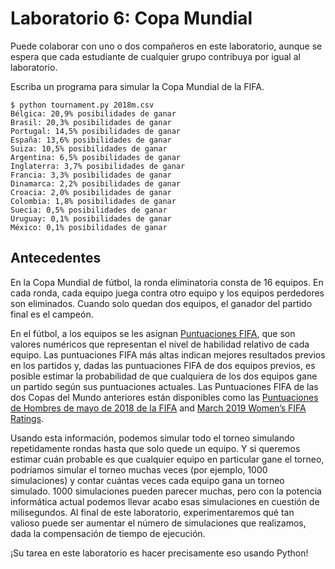 Laboratorio 6: Copa Mundial
================

Puede colaborar con uno o dos compañeros en este laboratorio, aunque se espera que cada estudiante de cualquier grupo contribuya por igual al laboratorio.

Escriba un programa para simular la Copa Mundial de la FIFA.

    $ python tournament.py 2018m.csv
    Bélgica: 20,9% posibilidades de ganar
    Brasil: 20,3% posibilidades de ganar
    Portugal: 14,5% posibilidades de ganar
    España: 13,6% posibilidades de ganar
    Suiza: 10,5% posibilidades de ganar
    Argentina: 6,5% posibilidades de ganar
    Inglaterra: 3,7% posibilidades de ganar
    Francia: 3,3% posibilidades de ganar
    Dinamarca: 2,2% posibilidades de ganar
    Croacia: 2,0% posibilidades de ganar
    Colombia: 1,8% posibilidades de ganar
    Suecia: 0,5% posibilidades de ganar
    Uruguay: 0,1% posibilidades de ganar
    México: 0,1% posibilidades de ganar
    

Antecedentes
----------

En la Copa Mundial de fútbol, la ronda eliminatoria consta de 16 equipos. En cada ronda, cada equipo juega contra otro equipo y los equipos perdedores son eliminados. Cuando solo quedan dos equipos, el ganador del partido final es el campeón.

En el fútbol, a los equipos se les asignan [Puntuaciones FIFA](https://en.wikipedia.org/wiki/FIFA_World_Rankings#Current_calculation_method), que son valores numéricos que representan el nivel de habilidad relativo de cada equipo. Las puntuaciones FIFA más altas indican mejores resultados previos en los partidos y, dadas las puntuaciones FIFA de dos equipos previos, es posible estimar la probabilidad de que cualquiera de los dos equipos gane un partido según sus puntuaciones actuales. Las Puntuaciones FIFA de las dos Copas del Mundo anteriores están disponibles como las [Puntuaciones de Hombres de mayo de 2018 de la FIFA](https://www.fifa.com/fifa-world-ranking/ranking-table/men/rank/id12189/) and [March 2019 Women’s FIFA Ratings](https://www.fifa.com/fifa-world-ranking/ranking-table/women/rank/ranking_20190329/).

Usando esta información, podemos simular todo el torneo simulando repetidamente rondas hasta que solo quede un equipo. Y si queremos estimar cuán probable es que cualquier equipo en particular gane el torneo, podríamos simular el torneo muchas veces (por ejemplo, 1000 simulaciones) y contar cuántas veces cada equipo gana un torneo simulado. 1000 simulaciones pueden parecer muchas, pero con la potencia informática actual podemos llevar acabo esas simulaciones en cuestión de milisegundos. Al final de este laboratorio, experimentaremos qué tan valioso puede ser aumentar el número de simulaciones que realizamos, dada la compensación de tiempo de ejecución.

¡Su tarea en este laboratorio es hacer precisamente eso usando Python!